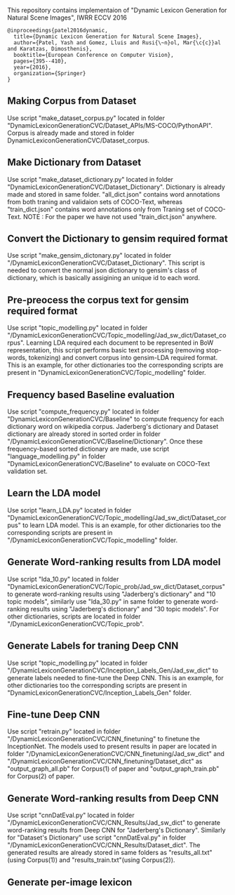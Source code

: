This repository contains implementaion of "Dynamic Lexicon Generation for Natural Scene Images", IWRR ECCV 2016

```
@inproceedings{patel2016dynamic,
  title={Dynamic Lexicon Generation for Natural Scene Images},
  author={Patel, Yash and Gomez, Lluis and Rusi{\~n}ol, Mar{\c{c}}al and Karatzas, Dimosthenis},
  booktitle={European Conference on Computer Vision},
  pages={395--410},
  year={2016},
  organization={Springer}
}
```
## Making Corpus from Dataset
Use script "make_dataset_corpus.py" located in folder "DynamicLexiconGenerationCVC/Dataset_APIs/MS-COCO/PythonAPI". Corpus is already made and stored in folder DynamicLexiconGenerationCVC/Dataset_corpus.
## Make Dictionary from Dataset
Use script "make_dataset_dictionary.py" located in folder "DynamicLexiconGenerationCVC/Dataset_Dictionary". Dictionary is already made and stored in same folder. "all_dict.json" contains word annotations from both traning and validaion sets of COCO-Text, whereas "train_dict.json" contains word annotations only from Traning set of COCO-Text. NOTE : For the paper we have not used "train_dict.json" anywhere.
## Convert the Dictionary to gensim required format
Use script "make_gensim_dictonary.py" located in folder "/DynamicLexiconGenerationCVC/Dataset_Dictionary". This script is needed to convert the normal json dictionary to gensim's class of dictionary, which is basically assigining an unique id to each word.
## Pre-preocess the corpus text for gensim required format
Use script "topic_modelling.py" located in folder "/DynamicLexiconGenerationCVC/Topic_modelling/Jad_sw_dict/Dataset_corpus". Learning LDA required each document to be represented in BoW representation, this script performs basic text processing (removing stop-words, tokenizing) and convert corpus into gensim-LDA required format. This is an example, for other dictionaries too the corresponding scripts are present in "DynamicLexiconGenerationCVC/Topic_modelling" folder.
## Frequency based Baseline evaluation
Use script "compute_frequency.py" located in folder "DynamicLexiconGenerationCVC/Baseline" to compute frequency for each dictionary word on wikipedia corpus. Jaderberg's dictionary and Dataset dictionary are already stored in sorted order in folder "/DynamicLexiconGenerationCVC/Baseline/Dictionary". Once these frequency-based sorted dictionary are made, use script "language_modelling.py" in folder "DynamicLexiconGenerationCVC/Baseline" to evaluate on COCO-Text validation set.
## Learn the LDA model
Use script "learn_LDA.py" located in folder "DynamicLexiconGenerationCVC/Topic_modelling/Jad_sw_dict/Dataset_corpus" to learn LDA model. This is an example, for other dictionaries too the corresponding scripts are present in "/DynamicLexiconGenerationCVC/Topic_modelling" folder.
## Generate Word-ranking results from LDA model
Use script "lda_10.py" located in folder "DynamicLexiconGenerationCVC/Topic_prob/Jad_sw_dict/Dataset_corpus" to generate word-ranking results using "Jaderberg's dictionary" and "10 topic models", similarly use "lda_30.py" in same folder to generate word-ranking results using "Jaderberg's dictionary" and "30 topic models". For other dictionaries, scripts are located in folder "/DynamicLexiconGenerationCVC/Topic_prob".
## Generate Labels for traning Deep CNN
Use script "topic_modelling.py" located in folder "/DynamicLexiconGenerationCVC/Inception_Labels_Gen/Jad_sw_dict" to generate labels needed to fine-tune the Deep CNN. This is an example, for other dictionaries too the corresponding scripts are present in "DynamicLexiconGenerationCVC/Inception_Labels_Gen" folder.
## Fine-tune Deep CNN
Use script "retrain.py" located in folder "/DynamicLexiconGenerationCVC/CNN_finetuning" to finetune the InceptionNet. The models used to present results in paper are located in folder "/DynamicLexiconGenerationCVC/CNN_finetuning/Jad_sw_dict" and "/DynamicLexiconGenerationCVC/CNN_finetuning/Dataset_dict" as "output_graph_all.pb" for Corpus(1) of paper and "output_graph_train.pb" for Corpus(2) of paper.
## Generate Word-ranking results from Deep CNN
Use script "cnnDatEval.py" located in folder "/DynamicLexiconGenerationCVC/CNN_Results/Jad_sw_dict" to generate word-ranking results from Deep CNN for "Jaderberg's Dictionary". Similarly for "Dataset's Dictionary" use script "cnnDatEval.py" in folder "/DynamicLexiconGenerationCVC/CNN_Results/Dataset_dict". The generated results are already stored in same folders as "results_all.txt"(using Corpus(1)) and "results_train.txt"(using Corpus(2)).
## Generate per-image lexicon

